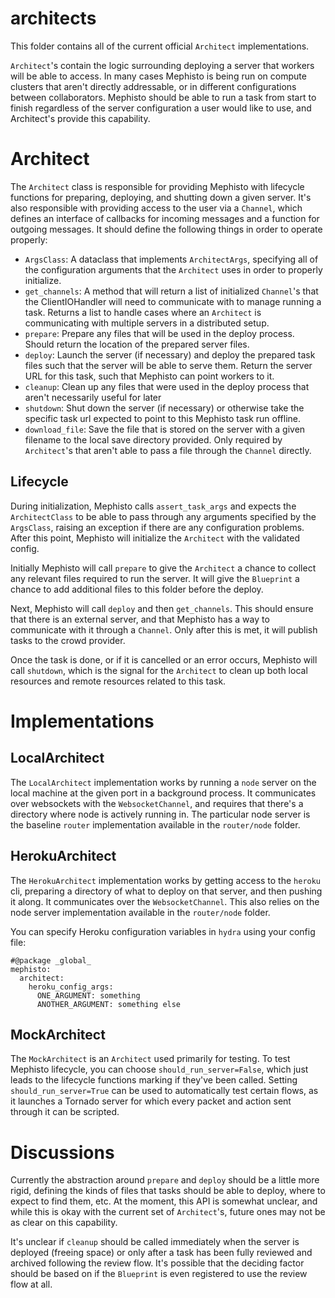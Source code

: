 # architects
This folder contains all of the current official `Architect` implementations.

`Architect`'s contain the logic surrounding deploying a server that workers will be able to access. In many cases Mephisto is being run on compute clusters that aren't directly addressable, or in different configurations between collaborators. Mephisto should be able to run a task from start to finish regardless of the server configuration a user would like to use, and Architect's provide this capability.


# Architect
The `Architect` class is responsible for providing Mephisto with lifecycle functions for preparing, deploying, and shutting down a given server. It's also responsible with providing access to the user via a `Channel`, which defines an interface of callbacks for incoming messages and a function for outgoing messages. It should define the following things in order to operate properly:

- `ArgsClass`: A dataclass that implements `ArchitectArgs`, specifying all of the configuration arguments that the `Architect` uses in order to properly initialize.
- `get_channels`: A method that will return a list of initialized `Channel`'s that the ClientIOHandler will need to communicate with to manage running a task. Returns a list to handle cases where an `Architect` is communicating with multiple servers in a distributed setup.
- `prepare`: Prepare any files that will be used in the deploy process. Should return the location of the prepared server files.
- `deploy`: Launch the server (if necessary) and deploy the prepared task files such that the server will be able to serve them. Return the server URL for this task, such that Mephisto can point workers to it.
- `cleanup`: Clean up any files that were used in the deploy process that aren't necessarily useful for later
- `shutdown`: Shut down the server (if necessary) or otherwise take the specific task url expected to point to this Mephisto task run offline.
- `download_file`: Save the file that is stored on the server with a given filename to the local save directory provided. Only required by `Architect`'s that aren't able to pass a file through the `Channel` directly.

## Lifecycle

During initialization, Mephisto calls `assert_task_args` and expects the `ArchitectClass` to be able to pass through any arguments specified by the `ArgsClass`, raising an exception if there are any configuration problems. After this point, Mephisto will initialize the `Architect` with the validated config.

Initially Mephisto will call `prepare` to give the `Architect` a chance to collect any relevant files required to run the server. It will give the `Blueprint` a chance to add additional files to this folder before the deploy.

Next, Mephisto will call `deploy` and then `get_channels`. This should ensure that there is an external server, and that Mephisto has a way to communicate with it through a `Channel`. Only after this is met, it will publish tasks to the crowd provider.

Once the task is done, or if it is cancelled or an error occurs, Mephisto will call `shutdown`, which is the signal for the `Architect` to clean up both local resources and remote resources related to this task.

# Implementations
## LocalArchitect
The `LocalArchitect` implementation works by running a `node` server on the local machine at the given port in a background process. It communicates over websockets with the `WebsocketChannel`, and requires that there's a directory where node is actively running in. The particular node server is the baseline `router` implementation available in the `router/node` folder.

## HerokuArchitect
The `HerokuArchitect` implementation works by getting access to the `heroku` cli, preparing a directory of what to deploy on that server, and then pushing it along. It communicates over the `WebsocketChannel`. This also relies on the node server implementation available in the `router/node` folder.

You can specify Heroku configuration variables in `hydra` using your config file:
```
#@package _global_
mephisto:
  architect:
    heroku_config_args:
      ONE_ARGUMENT: something
      ANOTHER_ARGUMENT: something else
```

## MockArchitect
The `MockArchitect` is an `Architect` used primarily for testing. To test Mephisto lifecycle, you can choose `should_run_server=False`, which just leads to the lifecycle functions marking if they've been called. Setting `should_run_server=True` can be used to automatically test certain flows, as it launches a Tornado server for which every packet and action sent through it can be scripted.

# Discussions

Currently the abstraction around `prepare` and `deploy` should be a little more rigid, defining the kinds of files that tasks should be able to deploy, where to expect to find them, etc. At the moment, this API is somewhat unclear, and while this is okay with the current set of `Architect`'s, future ones may not be as clear on this capability.

It's unclear if `cleanup` should be called immediately when the server is deployed (freeing space) or only after a task has been fully reviewed and archived following the review flow. It's possible that the deciding factor should be based on if the `Blueprint` is even registered to use the review flow at all.